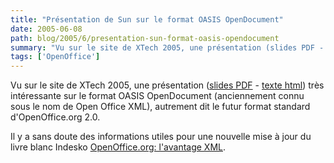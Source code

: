 ```yaml
---
title: "Présentation de Sun sur le format OASIS OpenDocument"
date: 2005-06-08
path: blog/2005/6/presentation-sun-format-oasis-opendocument
summary: "Vu sur le site de XTech 2005, une présentation (slides PDF - texte html) tr&#232;s int&#233;ressante sur le format OASIS OpenDocument (anciennement connu sous le nom de Open Office XML), autrement dit le futur format standard d'OpenOffice.org 2.0."
tags: ['OpenOffice']
---
```


Vu sur le site de XTech 2005, une présentation (<a href="http://www.idealliance.org/proceedings/xtech05/slides/brauer/xtech2005-opendocument.pdf">slides PDF</a> - <a href="http://www.idealliance.org/proceedings/xtech05/papers/03-02-02/">texte
html</a>) tr&#232;s int&#233;ressante sur le format OASIS OpenDocument (anciennement 
connu sous le nom de Open Office XML), autrement dit le futur format 
standard d'OpenOffice.org 2.0.

Il y a sans doute des informations utiles pour une nouvelle mise &#224; jour du 
livre blanc Indesko <a href="/assets/pdf/ooo-avantage-xml.pdf">OpenOffice.org: l'avantage XML</a>. 

